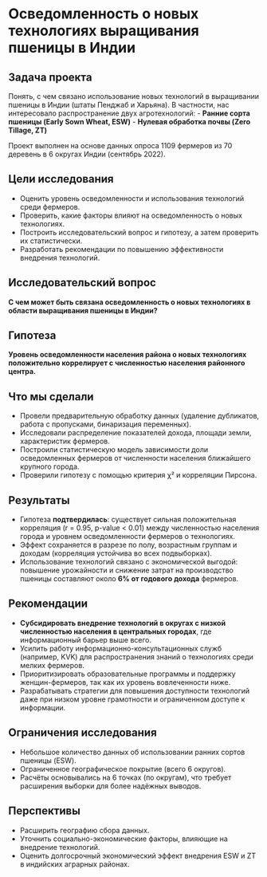 # Осведомленность о новых технологиях выращивания пшеницы в Индии

## Задача проекта

Понять, с чем связано использование новых технологий в выращивании
пшеницы в Индии (штаты Пенджаб и Харьяна). В частности, нас интересовало
распространение двух агротехнологий: - **Ранние сорта пшеницы (Early
Sown Wheat, ESW)** - **Нулевая обработка почвы (Zero Tillage, ZT)**

Проект выполнен на основе данных опроса 1109 фермеров из 70 деревень в 6
округах Индии (сентябрь 2022).

## Цели исследования

-   Оценить уровень осведомленности и использования технологий среди
    фермеров.
-   Проверить, какие факторы влияют на осведомленность о новых
    технологиях.
-   Построить исследовательский вопрос и гипотезу, а затем проверить их
    статистически.
-   Разработать рекомендации по повышению эффективности внедрения
    технологий.

## Исследовательский вопрос

**С чем может быть связана осведомленность о новых технологиях в области
выращивания пшеницы в Индии?**

## Гипотеза

**Уровень осведомленности населения района о новых технологиях
положительно коррелирует с численностью населения районного центра.**

## Что мы сделали

-   Провели предварительную обработку данных (удаление дубликатов,
    работа с пропусками, бинаризация переменных).
-   Исследовали распределение показателей дохода, площади земли,
    характеристик фермеров.
-   Построили статистическую модель зависимости доли осведомленных
    фермеров от численности населения ближайшего крупного города.
-   Проверили гипотезу с помощью критерия χ² и корреляции Пирсона.

## Результаты

-   Гипотеза **подтвердилась**: существует сильная положительная
    корреляция (r = 0.95, p-value \< 0.01) между численностью населения
    города и уровнем осведомленности фермеров о технологиях.
-   Эффект сохраняется в разрезе по полу, возрастным группам и доходам
    (корреляция устойчива во всех подвыборках).
-   Использование технологий связано с экономической выгодой: повышение
    урожайности и снижение затрат на производство пшеницы составляют
    около **6% от годового дохода** фермеров.

## Рекомендации

-   **Субсидировать внедрение технологий в округах с низкой численностью
    населения в центральных городах**, где информационный барьер выше
    всего.
-   Усилить работу информационно-консультационных служб (например, KVK)
    для распространения знаний о технологиях среди мелких фермеров.
-   Приоритизировать образовательные программы и поддержку
    женщин-фермеров, так как их уровень вовлеченности ниже.
-   Разрабатывать стратегии для повышения доступности технологий даже
    при низком уровне грамотности и ограниченном доступе к информации.

## Ограничения исследования

-   Небольшое количество данных об использовании ранних сортов пшеницы
    (ESW).
-   Ограниченное географическое покрытие (всего 6 округов).
-   Расчёты основывались на 6 точках (по округам), что требует
    расширения выборки для более надёжных выводов.

## Перспективы

-   Расширить географию сбора данных.
-   Уточнить социально-экономические факторы, влияющие на внедрение
    технологий.
-   Оценить долгосрочный экономический эффект внедрения ESW и ZT в
    индийских аграрных районах.
